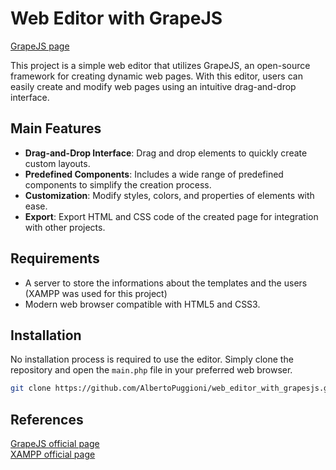 # Web Editor with GrapeJS

[GrapeJS page](https://grapesjs.com/)

This project is a simple web editor that utilizes GrapeJS, an open-source framework for creating dynamic web pages. With this editor, users can easily create and modify web pages using an intuitive drag-and-drop interface.

## Main Features

- **Drag-and-Drop Interface**: Drag and drop elements to quickly create custom layouts.
- **Predefined Components**: Includes a wide range of predefined components to simplify the creation process.
- **Customization**: Modify styles, colors, and properties of elements with ease.
- **Export**: Export HTML and CSS code of the created page for integration with other projects.

## Requirements
- A server to store the informations about the templates and the users (XAMPP was used for this project)
- Modern web browser compatible with HTML5 and CSS3.

## Installation

No installation process is required to use the editor. Simply clone the repository and open the `main.php` file in your preferred web browser.

```bash
git clone https://github.com/AlbertoPuggioni/web_editor_with_grapesjs.git
```

## References
[GrapeJS official page](https://grapesjs.com/) <br>
[XAMPP official page](https://www.apachefriends.org/it/index.html)

